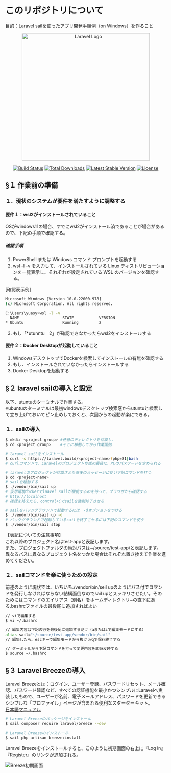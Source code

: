 # このリポジトリについて

目的：Laravel sailを使ったアプリ開発手順例（on Windows）を作ること


<p align="center"><a href="https://laravel.com" target="_blank"><img src="https://raw.githubusercontent.com/laravel/art/master/logo-lockup/5%20SVG/2%20CMYK/1%20Full%20Color/laravel-logolockup-cmyk-red.svg" width="400" alt="Laravel Logo"></a></p>

<p align="center">
<a href="https://github.com/laravel/framework/actions"><img src="https://github.com/laravel/framework/workflows/tests/badge.svg" alt="Build Status"></a>
<a href="https://packagist.org/packages/laravel/framework"><img src="https://img.shields.io/packagist/dt/laravel/framework" alt="Total Downloads"></a>
<a href="https://packagist.org/packages/laravel/framework"><img src="https://img.shields.io/packagist/v/laravel/framework" alt="Latest Stable Version"></a>
<a href="https://packagist.org/packages/laravel/framework"><img src="https://img.shields.io/packagist/l/laravel/framework" alt="License"></a>
</p>

## §１ 作業前の準備

### １．現状のシステムが要件を満たすように調整する

#### 要件１：wsl2がインストールされていること

OSがwindows11の場合、すでにwsl2がインストール済であることが場合があるので、下記の手順で確認する。

##### 確認手順

1. PowerShell または Windows コマンド プロンプトを起動する
1. wsl -l -v を入力して、インストールされている Linux ディストリビューションを一覧表示し、それぞれが設定されている WSL のバージョンを確認する。

[確認表示例]

```bash
Microsoft Windows [Version 10.0.22000.978]
(c) Microsoft Corporation. All rights reserved.

C:\Users\yuasy>wsl -l -v
  NAME                   STATE           VERSION
* Ubuntu                 Running         2
```

3. もし「*utunntu　2」が確認できなかったらwsl2をインストールする

#### 要件２：Docker Desktopが起動していること

1. WindowsデスクトップでDockerを検索してインストールの有無を確認する
1. もし、インストールされていなかったらインストールする
1. Docker Desktopを起動する

## §２ laravel sailの導入と設定

以下、utuntuのターミナルで作業する。  
※ubuntuのターミナルは最初windowsデスクトップ検索窓からutuntuと検索して立ち上げておいてピン止めしておくと、次回からの起動が楽にできる。

### １．sailの導入

```bash
$ mkdir <project group> #任意のディレクトリを作成し、
$ cd <project group>    #そこに移動してから作業開始

# laravel sailをインストール
$ curl -s https://laravel.build/<project-name>?php=81|bash
# curlコマンドで、Laravelのプロジェクト作成の最後に、PCのパスワードを求められる

# laravelのプロジェクトが作成さえた直後のメッセージに従い下記コマンドを打つ
$ cd <project-name>
# sailを起動する
$ ./vendor/bin/sail up
# 仮想環境dockerでlaavel sailが機能するのを待って、ブラウザから確認する
# http://localhost
# 確認を終えたら、control+Cでsailを強制終了させる

# sailをバックグラウンドで起動するには　-dオプションをつける
$ ./vendor/bin/sail up -d
# バックグラウンドで起動しているsailを終了させるには下記のコマンドを使う
$ ./vendor/bin/sail stop
```

【表記についての注意事項】  
これ以降のプロジェクト名はtest-appと表記します。  
また、プロジェクトフォルダの絶対パスは~/source/test-app/と表記します。  
異なるバスに異なるプロジェクト名をつかた場合はそれぞれ置き換えて作業を進めてください。

### ２．sailコマンドを楽に使うための設定

前述のように現状では、いちいち./vendor/bin/seil upのようにパス付でコマンドを発行しなければならない結構面倒なのでsail upとスッキリさせたい。そのためにはコマンドのエイリアス（別名）をホームディレクトリ~の直下にある.bashrcファイルの最後尾に追加すればよい

```bash
// viで編集する
$ vi ~/.bashrc

// 編集内容は下記の行を最後尾に追加するだけ（aまたはiで編集モードにする）
alias sail="~/source/test-app/vendor/bin/sail"
// 編集したら、escキーで編集モードから抜け:wqで保存終了する

// ターミナルから下記コマンドを打って変更内容を即時反映する
$ source ~/.bashrc

```

## §３ Laravel Breezeの導入

Laravel Breezeとは：ログイン、ユーザー登録、パスワードリセット、メール確認、パスワード確認など、すべての認証機能を最小かつシンプルにLaravelへ実装したもので、ユーザーが名前、電子メールアドレス、パスワードを更新できるシンプルな「プロファイル」ページが含まれる便利なスターターキット。  
[日本語マニュアル](https://readouble.com/laravel/9.x/ja/starter-kits.html)

```bash
# Laravel Breezeのパッケージをインストール
$ sail composer require laravel/breeze --dev 

# Laravel Breezeのインストール
$ sail php artisan breeze:install
```

Laravel Breezeをインストールすると、このように初期画面の右上に『Log in』『Register』のリンクが追加される。

![Breeze初期画面](https://onetech.vn/wp-content/uploads/2022/12/image-5.png)
